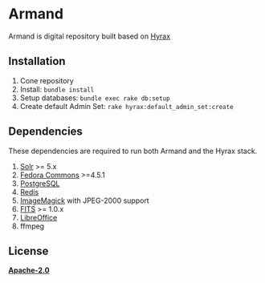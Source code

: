 # Armand

Armand is digital repository built based on [Hyrax](https://github.com/samvera/hyrax)

## Installation

1. Cone repository
2. Install: `bundle install`
3. Setup databases: `bundle exec rake db:setup`
4. Create default Admin Set: `rake hyrax:default_admin_set:create`

## Dependencies

These dependencies are required to run both Armand and the Hyrax stack.

1. [Solr](http://lucene.apache.org/solr/) >= 5.x
2. [Fedora Commons](http://www.fedora-commons.org/) >=4.5.1
3. [PostgreSQL](https://www.postgresql.org/)
4. [Redis](http://redis.io/)
5. [ImageMagick](http://www.imagemagick.org/) with JPEG-2000 support
6. [FITS](http://projects.iq.harvard.edu/fits/downloads) >= 1.0.x
7. [LibreOffice](https://www.libreoffice.org/)
8. ffmpeg

## License

**[Apache-2.0](LICENSE)**